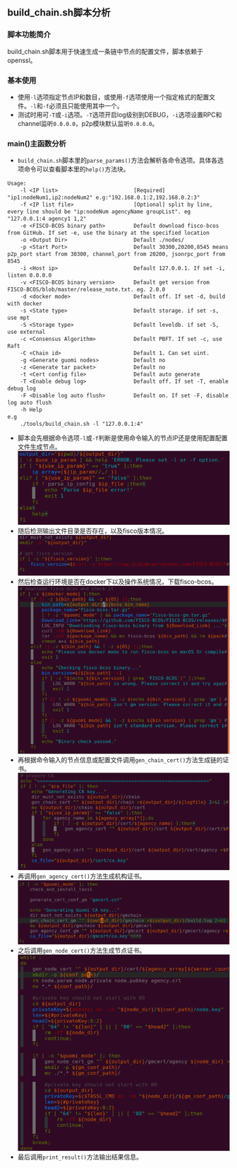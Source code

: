## build_chain.sh脚本分析

### 脚本功能简介
build_chain.sh脚本用于快速生成一条链中节点的配置文件，脚本依赖于openssl。

### 基本使用
- 使用`-l`选项指定节点IP和数目，或使用`-f`选项使用一个指定格式的配置文件。`-l`和`-f`必须且只能使用其中一个。
- 测试时用可`-T`或`-i`选项。`-T`选项开启log级别到DEBUG，`-i`选项设置RPC和channel监听`0.0.0.0`，p2p模块默认监听`0.0.0.0`。

### main()主函数分析

- `build_chain.sh`脚本里的`parse_params()`方法会解析各命令选项。具体各选项命令可以查看脚本里的`help()`方法块。
```
Usage:
    -l <IP list>                        [Required] "ip1:nodeNum1,ip2:nodeNum2" e.g:"192.168.0.1:2,192.168.0.2:3"
    -f <IP list file>                   [Optional] split by line, every line should be "ip:nodeNum agencyName groupList". eg "127.0.0.1:4 agency1 1,2"
    -e <FISCO-BCOS binary path>         Default download fisco-bcos from GitHub. If set -e, use the binary at the specified location
    -o <Output Dir>                     Default ./nodes/
    -p <Start Port>                     Default 30300,20200,8545 means p2p_port start from 30300, channel_port from 20200, jsonrpc_port from 8545
    -i <Host ip>                        Default 127.0.0.1. If set -i, listen 0.0.0.0
    -v <FISCO-BCOS binary version>      Default get version from FISCO-BCOS/blob/master/release_note.txt. eg. 2.0.0
    -d <docker mode>                    Default off. If set -d, build with docker
    -s <State type>                     Default storage. if set -s, use mpt 
    -S <Storage type>                   Default leveldb. if set -S, use external
    -c <Consensus Algorithm>            Default PBFT. If set -c, use Raft
    -C <Chain id>                       Default 1. Can set uint.
    -g <Generate guomi nodes>           Default no
    -z <Generate tar packet>            Default no
    -t <Cert config file>               Default auto generate
    -T <Enable debug log>               Default off. If set -T, enable debug log
    -F <Disable log auto flush>         Default on. If set -F, disable log auto flush
    -h Help
e.g
    ./tools/build_chain.sh -l "127.0.0.1:4"
```
- 脚本会先根据命令选项`-l`或`-f`判断是使用命令输入的节点IP还是使用配置配置文件生成节点。
![](./img/-l-f.png)
- 随后检测输出文件目录是否存在，以及fisco版本情况。
![](./img/dir_version.png)
- 然后检查运行环境是否在docker下以及操作系统情况，下载fisco-bcos。
![](./img/docker-mode.png)
- 再根据命令输入的节点信息或配置文件调用`gen_chain_cert()`方法生成链的证书。
![](./img/gen_chain_cert.png)
- 再调用`gen_agency_cert()`方法生成机构证书。
![](./img/gen_agency_cert.png)
- 之后调用`gen_node_cert()`方法生成节点证书。
![](./img/gen_node_cert.png)
- 最后调用`print_result()`方法输出结果信息。
